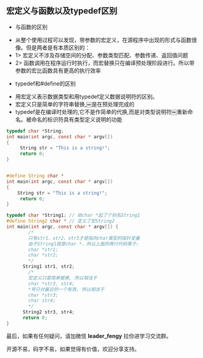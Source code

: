 ## 宏定义与函数以及typedef区别

- 与函数的区别

+ 从整个使用过程可以发现，带参数的宏定义，在源程序中出现的形式与函数很像。但是两者是有本质区别的：
+ 1> 宏定义不涉及存储空间的分配、参数类型匹配、参数传递、返回值问题
+ 2> 函数调用在程序运行时执行，而宏替换只在编译预处理阶段进行。所以带参数的宏比函数具有更高的执行效率

- typedef和#define的区别

+ 用宏定义表示数据类型和用typedef定义数据说明符的区别。
+ 宏定义只是简单的字符串替换,￼是在预处理完成的
+ typedef是在编译时处理的,它不是作简单的代换,而是对类型说明符￼重新命名。被命名的标识符具有类型定义说明的功能

```c
typedef char *String;
int main(int argc, const char * argv[])
{
     String str = "This is a string!";
     return 0;
}


#define String char *
int main(int argc, const char * argv[])
{
    String str = "This is a string!";
     return 0;
}
```

```c
typedef char *String1; // 给char *起了个别名String1
#define String2 char * // 定义了宏String2
int main(int argc, const char * argv[]) {
        /*
        只有str1、str2、str3才是指向char类型的指针变量
        由于String1就是char *，所以上面的两行代码等于:
        char *str1;
        char *str2;
        */
      String1 str1, str2;
        /*
        宏定义只是简单替换, 所以相当于
        char *str3, str4;
        *号只对最近的一个有效, 所以相当于
        char *str3;
        char str4;
        */
      String2 str3, str4;
      return 0;
}
```



最后，如果有任何疑问，请加微信 **leader_fengy** 拉你进学习交流群。

开源不易，码字不易，如果觉得有价值，欢迎分享支持。